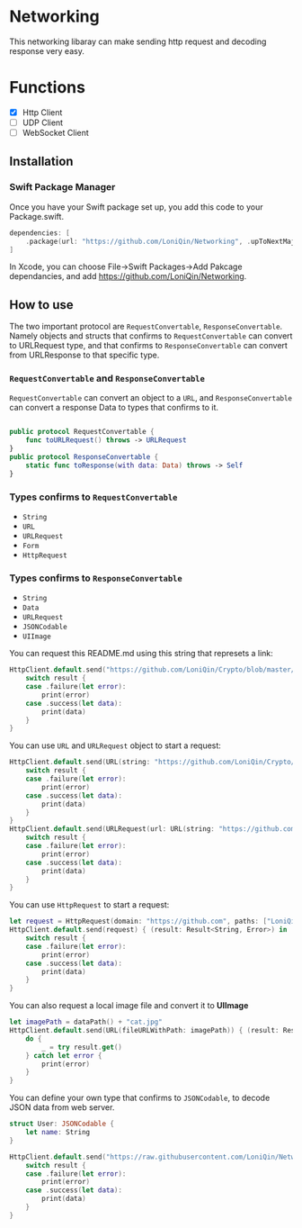 # Networking

This networking libaray can make sending http request and decoding response very easy.

# Functions
- [x] Http Client
- [ ] UDP Client
- [ ] WebSocket Client

## Installation
### Swift Package Manager

Once you have your Swift package set up, you add this code to your Package.swift. 
```swift
dependencies: [
    .package(url: "https://github.com/LoniQin/Networking", .upToNextMajor(from: "1.0.0"))
]
```
 In Xcode, you can choose File->Swift Packages->Add Pakcage dependancies, and add https://github.com/LoniQin/Networking.
 
 ## How to use
 The two important protocol are `RequestConvertable`, `ResponseConvertable`. Namely objects and structs that confirms to `RequestConvertable` can convert to URLRequest type, and that confirms to `ResponseConvertable` can convert from URLResponse to that specific type. 
 ### `RequestConvertable` and `ResponseConvertable`
 `RequestConvertable` can convert an object to a `URL`, and `ResponseConvertable` can convert a response Data to types that confirms to it.
 ```swift
 
 public protocol RequestConvertable {
     func toURLRequest() throws -> URLRequest
 }
 public protocol ResponseConvertable {
     static func toResponse(with data: Data) throws -> Self
 }

 ```
 ### Types confirms to `RequestConvertable`
 * `String`
 * `URL`
 * `URLRequest`
 * `Form`
 * `HttpRequest`
 
 ### Types confirms to `ResponseConvertable`
 * `String`
 * `Data`
 * `URLRequest`
 * `JSONCodable`
 * `UIImage`
 
 You can request this README.md using this string that represets a link:
```swift
HttpClient.default.send("https://github.com/LoniQin/Crypto/blob/master/README.md") { (result: Result<Data,Error>) in
    switch result {
    case .failure(let error):
        print(error)
    case .success(let data):
        print(data)
    }
}
```

You can use `URL` and `URLRequest` object to start a request:
```swift
HttpClient.default.send(URL(string: "https://github.com/LoniQin/Crypto/blob/master/README.md")!) { (result: Result<Data, Error>) in
    switch result {
    case .failure(let error):
        print(error)
    case .success(let data):
        print(data)
    }
}
HttpClient.default.send(URLRequest(url: URL(string: "https://github.com/LoniQin/Crypto/blob/master/README.md")!)) { (result: Result<Data, Error>) in
    switch result {
    case .failure(let error):
        print(error)
    case .success(let data):
        print(data)
    }
}
```

You can use `HttpRequest` to start a request:
```swift
let request = HttpRequest(domain: "https://github.com", paths: ["LoniQin", "Crypto", "blob", "master", "README.md"], method: .get)
HttpClient.default.send(request) { (result: Result<String, Error>) in
    switch result {
    case .failure(let error):
        print(error)
    case .success(let data):
        print(data)
    }
}
```

You can also request a local image file and convert it to **UIImage**
```swift
let imagePath = dataPath() + "cat.jpg"
HttpClient.default.send(URL(fileURLWithPath: imagePath)) { (result: Result<UIImage, Error>) in
    do {
        _ = try result.get()
    } catch let error {
        print(error)
    }
}
```

You can define your own type that confirms to `JSONCodable`, to decode JSON data from web server.

```swift
struct User: JSONCodable {
    let name: String
}

HttpClient.default.send("https://raw.githubusercontent.com/LoniQin/Networking/master/Tests/data/mockUser.json") { (result: Result<User, Error>) in
    switch result {
    case .failure(let error):
        print(error)
    case .success(let data):
        print(data)
    }
}
```

